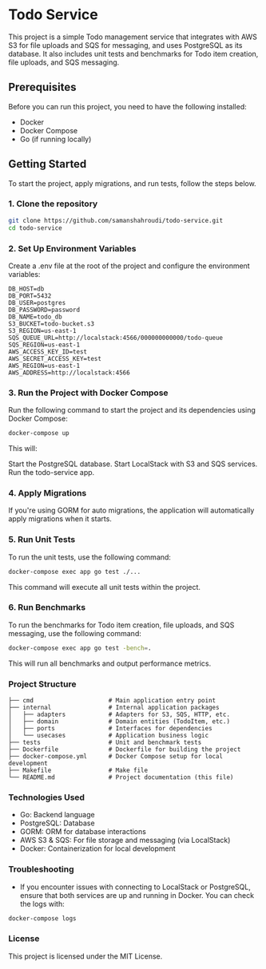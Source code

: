 # Todo Service

This project is a simple Todo management service that integrates with AWS S3 for file uploads and SQS for messaging, and uses PostgreSQL as its database. It also includes unit tests and benchmarks for Todo item creation, file uploads, and SQS messaging.

## Prerequisites

Before you can run this project, you need to have the following installed:

- Docker
- Docker Compose
- Go (if running locally)

## Getting Started

To start the project, apply migrations, and run tests, follow the steps below.

### 1. Clone the repository

```bash
git clone https://github.com/samanshahroudi/todo-service.git
cd todo-service
```

### 2. Set Up Environment Variables
Create a .env file at the root of the project and configure the environment variables:

```
DB_HOST=db
DB_PORT=5432
DB_USER=postgres
DB_PASSWORD=password
DB_NAME=todo_db
S3_BUCKET=todo-bucket.s3
S3_REGION=us-east-1
SQS_QUEUE_URL=http://localstack:4566/000000000000/todo-queue
SQS_REGION=us-east-1
AWS_ACCESS_KEY_ID=test
AWS_SECRET_ACCESS_KEY=test
AWS_REGION=us-east-1
AWS_ADDRESS=http://localstack:4566
```

### 3. Run the Project with Docker Compose
Run the following command to start the project and its dependencies using Docker Compose:

```bash
docker-compose up
```
This will:

Start the PostgreSQL database.
Start LocalStack with S3 and SQS services.
Run the todo-service app.

### 4. Apply Migrations
If you're using GORM for auto migrations, the application will automatically apply migrations when it starts.


### 5. Run Unit Tests
To run the unit tests, use the following command:
```bash
docker-compose exec app go test ./...
```
This command will execute all unit tests within the project.

### 6. Run Benchmarks
To run the benchmarks for Todo item creation, file uploads, and SQS messaging, use the following command:
```bash
docker-compose exec app go test -bench=.
```
This will run all benchmarks and output performance metrics.

### Project Structure
```
├── cmd                     # Main application entry point
├── internal                # Internal application packages
│   ├── adapters            # Adapters for S3, SQS, HTTP, etc.
│   ├── domain              # Domain entities (TodoItem, etc.)
│   ├── ports               # Interfaces for dependencies
│   └── usecases            # Application business logic
├── tests                   # Unit and benchmark tests
├── Dockerfile              # Dockerfile for building the project
├── docker-compose.yml      # Docker Compose setup for local development
├── Makefile                # Make file 
└── README.md               # Project documentation (this file)
```


### Technologies Used
* Go: Backend language
* PostgreSQL: Database
* GORM: ORM for database interactions
* AWS S3 & SQS: For file storage and messaging (via LocalStack)
* Docker: Containerization for local development

### Troubleshooting
* If you encounter issues with connecting to LocalStack or PostgreSQL, ensure that both services are up and running in Docker. You can check the logs with:
```bash
docker-compose logs
```


### License
This project is licensed under the MIT License.